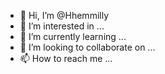 - 👋 Hi, I’m @Hhemmilly
- 👀 I’m interested in ...
- 🌱 I’m currently learning ...
- 💞️ I’m looking to collaborate on ...
- 📫 How to reach me ...

<!---
Hhemmilly/Hhemmilly is a ✨ special ✨ repository because its `README.md` (this file) appears on your GitHub profile.
You can click the Preview link to take a look at your changes.
--->
